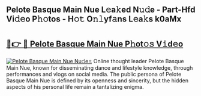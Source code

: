 ## Pelote Basque Main Nue L𝚎a𝚔ed N𝚞𝚍e - Part-Hfd Vi𝚍𝚎o P𝚑𝚘tos - H𝚘𝚝 O𝚗𝚕yf𝚊ns L𝚎a𝚔s k0aMx

# <h2><a href="http://kfdj68.oniu.top/?m=Pelote+Basque+Main+Nue">🔗👉 🔴 Pelote Basque Main Nue P𝚑ot𝚘𝚜 V𝚒d𝚎o</a></h2>

[![Pelote Basque Main Nue Nu𝚍e𝚜](https://i.imgur.com/0qMVB7G.gif)](http://kfdj68.oniu.top/?m=Pelote+Basque+Main+Nue)
Online thought leader Pelote Basque Main Nue, known for disseminating dance and lifestyle knowledge, through performances and vlogs on social media. The public persona of Pelote Basque Main Nue is defined by its openness and sincerity, but the hidden aspects of his personal life remain a tantalizing enigma.  
